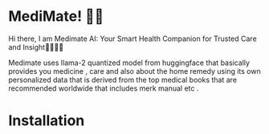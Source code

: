 # MediMate! 🤖🧠

Hi there, I am Medimate AI: Your Smart Health Companion for Trusted Care and Insight🧑🏻‍⚕️💉

Medimate uses llama-2 quantized model from huggingface that basically provides you medicine , care and also about the home remedy using its own personalized data that is derived from the top medical books that are recommended worldwide 
that includes merk manual etc .

# Installation 
